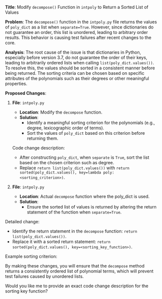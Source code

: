 **Title**: Modify `decompose()` Function in `intpoly` to Return a Sorted List of Values

**Problem**: 
The `decompose()` function in the `intpoly.py` file returns the values of `poly_dict` as a list when `separate=True`. However, since dictionaries do not guarantee an order, this list is unordered, leading to arbitrary order results. This behavior is causing test failures after recent changes to the core.

**Analysis**:
The root cause of the issue is that dictionaries in Python, especially before version 3.7, do not guarantee the order of their keys, leading to arbitrarily ordered lists when calling `list(poly_dict.values())`. To resolve this, the values should be sorted in a consistent manner before being returned. The sorting criteria can be chosen based on specific attributes of the polynomials such as their degrees or other meaningful properties.

**Proposed Changes**:
1. **File**: `intpoly.py`
    - **Location**: Modify the `decompose` function.
    - **Solution**: 
        - Identify a meaningful sorting criterion for the polynomials (e.g., degree, lexicographic order of terms).
        - Sort the values of `poly_dict` based on this criterion before returning them.
    
    Code change description:
    - After constructing `poly_dict`, when `separate` is `True`, sort the list based on the chosen criterion such as degree.
    - Replace `return list(poly_dict.values())` with `return sorted(poly_dict.values(), key=lambda poly: <sorting_criterion>)`.

2. **File**: `intpoly.py`
    - **Location**: Actual `decompose` function where the poly_dict is used.
    - **Solution**:
        - Ensure the sorted list of values is returned by altering the return statement of the function when `separate=True`.

Detailed change:
- Identify the return statement in the `decompose` function: `return list(poly_dict.values())`.
- Replace it with a sorted return statement: `return sorted(poly_dict.values(), key=<sorting_key_function>)`.

Example sorting criterion:


By making these changes, you will ensure that the `decompose` method returns a consistently ordered list of polynomial terms, which will prevent test failures caused by unordered lists.

Would you like me to provide an exact code change description for the sorting key function?